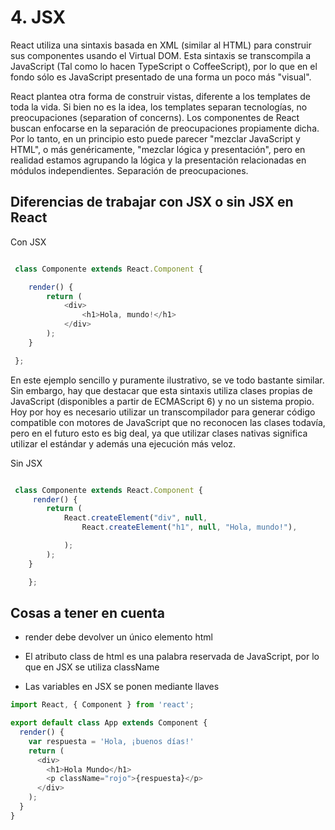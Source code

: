 # 4. JSX

React utiliza una sintaxis basada en XML (similar al HTML) para construir sus componentes usando el Virtual DOM. Esta sintaxis se transcompila a JavaScript (Tal como lo hacen TypeScript o CoffeeScript), por lo que en el fondo sólo es JavaScript presentado de una forma un poco más "visual".

React plantea otra forma de construir vistas, diferente a los templates de toda la vida. Si bien no es la idea, los templates separan tecnologías, no preocupaciones (separation of concerns). Los componentes de React buscan enfocarse en la separación de preocupaciones propiamente dicha. Por lo tanto, en un principio esto puede parecer "mezclar JavaScript y HTML", o más genéricamente, "mezclar lógica y presentación", pero en realidad estamos agrupando la lógica y la presentación relacionadas en módulos independientes. Separación de preocupaciones.

## Diferencias de trabajar con JSX o sin JSX en React

Con JSX

```javascript

 class Componente extends React.Component {

    render() {
        return (
            <div>
                <h1>Hola, mundo!</h1>
            </div>
        );
    }

 };

```

En este ejemplo sencillo y puramente ilustrativo, se ve todo bastante similar.
Sin embargo, hay que destacar que esta sintaxis utiliza clases propias de JavaScript (disponibles a partir de ECMAScript 6) y no un sistema propio. Hoy por hoy es necesario utilizar un transcompilador para generar código compatible con motores de JavaScript que no reconocen las clases todavía, pero en el futuro esto es big deal, ya que utilizar clases nativas significa utilizar el estándar y además una ejecución más veloz.

Sin JSX

```javascript

 class Componente extends React.Component {
     render() {
        return (
            React.createElement("div", null,
                React.createElement("h1", null, "Hola, mundo!"),

            );
        );
    }

    };
```

## Cosas a tener en cuenta

* render debe devolver un único elemento html

* El atributo class de html es una palabra reservada de JavaScript, por lo que en JSX se utiliza className

* Las variables en JSX se ponen mediante llaves

```javascript
import React, { Component } from 'react';

export default class App extends Component {
  render() {
    var respuesta = 'Hola, ¡buenos días!'
    return (
      <div>
        <h1>Hola Mundo</h1>
        <p className="rojo">{respuesta}</p>
      </div>
    );
  }
}

```